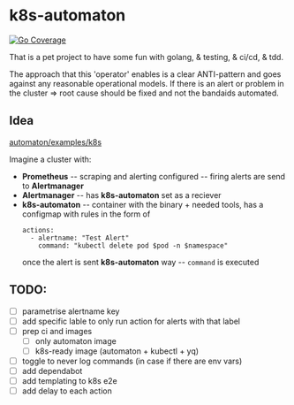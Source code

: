 # k8s-automaton

[![Go Coverage](https://github.com/USER/REPO/wiki/coverage.svg)](https://raw.githack.com/wiki/USER/REPO/coverage.html)

That is a pet project to have some fun with golang, & testing, & ci/cd, & tdd.

The approach that this 'operator' enables is a clear ANTI-pattern and goes against any reasonable operational models.
If there is an alert or problem in the cluster => root cause should be fixed and not the bandaids automated.

## Idea
[automaton/examples/k8s](https://github.com/Evedel/automaton/tree/main/examples/k8s)

Imagine a cluster with:
 - **Prometheus** -- scraping and alerting configured -- firing alerts are send to **Alertmanager**
 - **Alertmanager** -- has **k8s-automaton** set as a reciever
 - **k8s-automaton** -- container with the binary + needed tools, has a configmap with rules in the form of
    ```
    actions:
      - alertname: "Test Alert"
        command: "kubectl delete pod $pod -n $namespace"
    ```
    once the alert is sent **k8s-automaton** way -- `command` is executed

## TODO:
- [ ] parametrise alertname key
- [ ] add specific lable to only run action for alerts with that label
- [ ] prep ci and images
    - [ ] only automaton image
    - [ ] k8s-ready image (automaton + kubectl + yq)
- [ ] toggle to never log commands (in case if there are env vars)
- [ ] add dependabot
- [ ] add templating to k8s e2e
- [ ] add delay to each action
